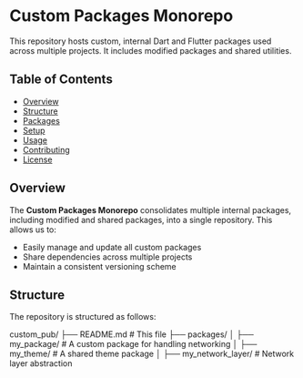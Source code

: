 # Custom Packages Monorepo

This repository hosts custom, internal Dart and Flutter packages used across multiple projects. It includes modified packages and shared utilities.

## Table of Contents
- [Overview](#overview)
- [Structure](#structure)
- [Packages](#packages)
- [Setup](#setup)
- [Usage](#usage)
- [Contributing](#contributing)
- [License](#license)

## Overview

The **Custom Packages Monorepo** consolidates multiple internal packages, including modified and shared packages, into a single repository. This allows us to:

- Easily manage and update all custom packages
- Share dependencies across multiple projects
- Maintain a consistent versioning scheme

## Structure

The repository is structured as follows:

custom_pub/
├── README.md # This file
├── packages/
│ ├── my_package/ # A custom package for handling networking
│ ├── my_theme/ # A shared theme package
│ ├── my_network_layer/ # Network layer abstraction
